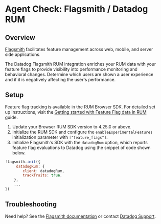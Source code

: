 # Agent Check: Flagsmith / Datadog RUM

## Overview

[Flagsmith][1] facilitates feature management across web, mobile, and server side applications.

The Datadog Flagsmith RUM integration enriches your RUM data with your feature flags to provide visibility into performance monitoring and behavioral changes. Determine which users are shown a user experience and if it is negatively affecting the user's performance.

## Setup

Feature flag tracking is available in the RUM Browser SDK. For detailed set up instructions, visit the [Getting started with Feature Flag data in RUM][1] guide.

1. Update your Browser RUM SDK version to 4.25.0 or above.
2. Initialize the RUM SDK and configure the `enableExperimentalFeatures` initialization parameter with `["feature_flags"]`.
3. Initialize Flagsmith's SDK with the `datadogRum` option, which reports feature flag evaluations to Datadog using the snippet of code shown below.

```javascript
flagsmith.init({
     datadogRum: {
        client: datadogRum,
        trackTraits: true,
    },
    ...
})
```

## Troubleshooting

Need help? See the [Flagsmith documentation][2] or contact [Datadog Support][3].

[1]: https://docs.datadoghq.com/real_user_monitoring/guide/setup-feature-flag-data-collection/
[2]: https://docs.flagsmith.com/clients/javascript#datadog-rum-javascript-sdk-integration
[3]: https://docs.datadoghq.com/help/
